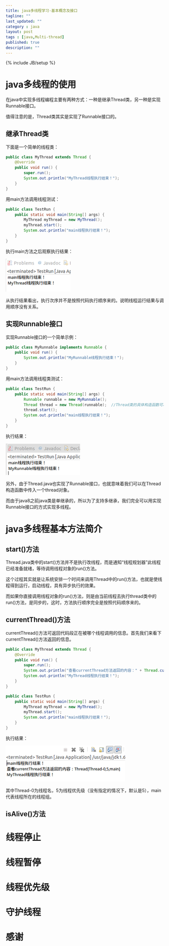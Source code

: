 ```yaml
---
title: java多线程学习-基本概念及接口
tagline: ""
last_updated: ""
category : java
layout: post
tags : [java,Multi-thread]
published: true
description: ""
---
```

{% include JB/setup %}

# java多线程的使用  

在java中实现多线程编程主要有两种方式：一种是继承Thread类，另一种是实现Runnable接口。  

值得注意的是，Thread类其实是实现了Runnable接口的。  

## 继承Thread类     
下面是一个简单的线程类：  

```java
public class MyThread extends Thread {
	@Override
	public void run() {
		super.run();
		System.out.println("MyThread线程执行结束！");
	}
}
```

用main方法调用线程测试：  

```java
public class TestRun {
	public static void main(String[] args) {
		MyThread myThread = new MyThread();
		myThread.start();
		System.out.println("main线程执行结束！");
	}
}
```

执行main方法之后观察执行结果：  

![multi-thread-1](/images/multi-thread/multi-thread-1.png)  

从执行结果看出，执行次序并不是按照代码执行顺序来的。说明线程运行结果与调用顺序没有关系。  

## 实现Runnable接口  
实现Runnable接口的一个简单示例：  

```java
public class MyRunnable implements Runnable {
	public void run() {
		System.out.println("MyRunnable线程执行结束！");
	}
}
```

用main方法调用线程类测试：  

```java
public class TestRun {
	public static void main(String[] args) {
		Runnable runnable = new MyRunnable();
		Thread thread = new Thread(runnable);  //Thread类的具体构造函数可以参看java api
		thread.start();
		System.out.println("main线程执行结束！");
	}
}
```

执行结果：  

![multi-thread-2](/images/multi-thread/multi-thread-2.png)  

另外，由于Thread.java也实现了Runnable接口，也就意味着我们可以在Thread构造函数中传入一个thread对象。  

而由于java8之前java类是单继承的，所以为了支持多继承，我们完全可以用实现Runnable接口的方式实现多线程。

# java多线程基本方法简介  

## start()方法  
Thread.java类中的start()方法并不是执行改线程，而是通知“线程规划器”此线程已经准备就绪，等待调用线程对象的run()方法。  

这个过程其实就是让系统安排一个时间来调用Thread中的run()方法，也就是使线程得到运行，启动线程，具有异步执行的效果。  

而如果你直接调用线程对象的run()方法，则是由当前线程去执行thread类中的run()方法，是同步的，这时，方法执行顺序完全是按照代码顺序来的。  

## currentThread()方法  
currentThread()方法可返回代码段正在被哪个线程调用的信息。首先我们来看下currentThread()方法返回的信息。

```java
public class MyThread extends Thread {
	@Override
	public void run() {
		super.run();
		System.out.println("查看currentThread方法返回的内容：" + Thread.currentThread());
		System.out.println("MyThread线程执行结束！");
	}
}
```

```java
public class TestRun {
	public static void main(String[] args) {
		MyThread myThread = new MyThread();
		myThread.start();
		System.out.println("main线程执行结束！");
	}
}
```

执行结果：  

![multi-thread-3](/images/multi-thread/multi-thread-3.png)  

其中Thread-0为线程名，5为线程优先级（没有指定的情况下，默认是5），main代表线程所在的线程组。  

## isAlive()方法  


# 线程停止  

# 线程暂停  

# 线程优先级  

# 守护线程  

# 感谢
